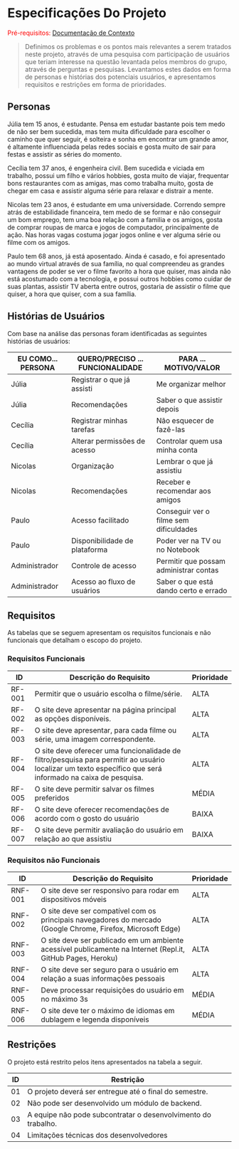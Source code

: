 # Especificações Do Projeto

<span style="color:red">Pré-requisitos: <a href="1-Contexto.md"> Documentação de Contexto</a></span>

> Definimos os problemas e os pontos mais relevantes a serem tratados neste projeto, através de uma pesquisa com participação de usuários que teriam interesse na questão levantada pelos membros do grupo, através de perguntas e pesquisas. Levantamos estes dados em forma de personas e histórias dos potenciais usuários, e apresentamos requisitos e restrições em forma de prioridades.

## Personas

Júlia tem 15 anos, é estudante. Pensa em estudar bastante pois tem medo de não ser bem sucedida,
mas tem muita dificuldade para escolher o caminho que quer seguir, é solteira e sonha em encontrar
um grande amor, é altamente influenciada pelas redes sociais e gosta muito de sair para festas
e assistir as séries do momento.

Cecília tem 37 anos, é engenheira civil. Bem sucedida e viciada em trabalho, possui um filho e 
vários hobbies, gosta muito de viajar, frequentar bons restaurantes com as amigas, mas como 
trabalha muito, gosta de chegar em casa e assistir alguma série para relaxar e distrair a mente.

Nicolas tem 23 anos, é estudante em uma universidade. Correndo sempre atrás de estabilidade financeira, tem medo de se formar e não conseguir um bom emprego,
tem uma boa relação com a familia e os amigos, gosta de comprar roupas de marca e jogos de computador, principalmente de ação. Nas horas vagas costuma jogar
jogos online e ver alguma série ou filme com os amigos.

Paulo tem 68 anos, já está aposentado. Ainda é casado, e foi apresentado ao mundo virtual através de sua família, no qual compreendeu as grandes vantagens
de poder se ver o filme favorito a hora que quiser, mas ainda não está acostumado com a tecnologia, e possui outros hobbies como cuidar de suas plantas, 
assistir TV aberta entre outros, gostaria de assistir o filme que quiser, a hora que quiser, com a sua família.

## Histórias de Usuários

Com base na análise das personas foram identificadas as seguintes histórias de usuários:

|EU COMO...  PERSONA | QUERO/PRECISO ... FUNCIONALIDADE   |PARA ... MOTIVO/VALOR                   |
|--------------------|------------------------------------|----------------------------------------|
|Júlia               | Registrar o que já assisti         | Me organizar melhor                    |
|Júlia               | Recomendações                      | Saber o que assistir depois            |
|Cecília             | Registrar minhas tarefas           | Não esquecer de fazê-las               |
|Cecília             | Alterar permissões de acesso       | Controlar quem usa minha conta         |
|Nicolas             | Organização                        | Lembrar o que já assistiu              |
|Nicolas             | Recomendações                      | Receber e recomendar aos amigos        |
|Paulo               | Acesso facilitado                  | Conseguir ver o filme sem dificuldades |
|Paulo               | Disponibilidade de plataforma      | Poder ver na TV ou no Notebook         |
|Administrador       | Controle de acesso                 | Permitir que possam administrar contas |
|Administrador       | Acesso ao fluxo de usuários        | Saber o que está dando certo e errado  |


## Requisitos

As tabelas que se seguem apresentam os requisitos funcionais e não funcionais que detalham o escopo do projeto.

### Requisitos Funcionais

|ID    | Descrição do Requisito  | Prioridade |
|------|-----------------------------------------|----|
|RF-001| Permitir que o usuário escolha o filme/série. | ALTA | 
|RF-002| O site deve apresentar na página principal as opções disponíveis.  | ALTA |
|RF-003| O site deve apresentar, para cada filme ou série, uma imagem correspondente. | ALTA |
|RF-004| O site deve oferecer uma funcionalidade de filtro/pesquisa para permitir ao usuário localizar um texto específico que será informado na caixa de pesquisa.      | ALTA | 
|RF-005| O site deve permitir salvar os filmes preferidos        | MÉDIA |
|RF-006| O site deve oferecer recomendações de acordo com o gosto do usuário      | BAIXA | 
|RF-007| O site deve permitir avaliação do usuário em relação ao que assistiu        | BAIXA |


### Requisitos não Funcionais

|ID     | Descrição do Requisito  |Prioridade |
|-------|-------------------------|----|
|RNF-001| O site deve ser responsivo para rodar em dispositivos móveis | ALTA | 
|RNF-002| O site deve ser compatível com os principais navegadores do mercado (Google Chrome, Firefox, Microsoft Edge)  | ALTA |
|RNF-003| O site deve ser publicado em um ambiente acessível publicamente na Internet (Repl.it, GitHub Pages, Heroku) | ALTA | 
|RNF-004| O site deve ser seguro para o usuário em relação a suas informações pessoais | ALTA | 
|RNF-005| Deve processar requisições do usuário em no máximo 3s | MÉDIA | 
|RNF-006| O site deve ter o máximo de idiomas em dublagem e legenda disponíveis | MÉDIA | 



## Restrições

O projeto está restrito pelos itens apresentados na tabela a seguir.

|ID| Restrição                                             |
|--|-------------------------------------------------------|
|01| O projeto deverá ser entregue até o final do semestre. |
|02| Não pode ser desenvolvido um módulo de backend.        |
|03| A equipe não pode subcontratar o desenvolvimento do trabalho. |
|04| Limitações técnicas dos desenvolvedores                |

